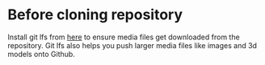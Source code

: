 # Before cloning repository
Install git lfs from [here](https://git-lfs.com/) to ensure media files get downloaded from the repository. Git lfs also helps you push larger media files like images and 3d models onto Github. 

    
